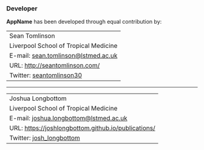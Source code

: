 ### Developer

**AppName** has been developed through equal contribution by:


|     |
| --- |
|Sean Tomlinson |
|Liverpool School of Tropical Medicine |
|E-mail: sean.tomlinson@lstmed.ac.uk |
|URL: http://seantomlinson.com/ |
|Twitter: [seantomlinson30](https://twitter.com/SeanTomlinson30)|

---
  
|     |
| --- |
|Joshua Longbottom |
|Liverpool School of Tropical Medicine |
|E-mail: joshua.longbottom@lstmed.ac.uk |
|URL: https://joshlongbottom.github.io/publications/ |
|Twitter: [josh_longbottom](https://twitter.com/josh_longbottom) |



